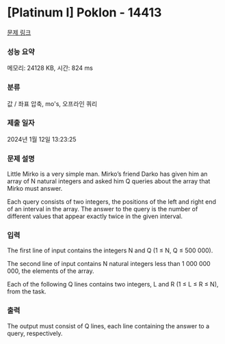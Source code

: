 # [Platinum I] Poklon - 14413 

[문제 링크](https://www.acmicpc.net/problem/14413) 

### 성능 요약

메모리: 24128 KB, 시간: 824 ms

### 분류

값 / 좌표 압축, mo's, 오프라인 쿼리

### 제출 일자

2024년 1월 12일 13:23:25

### 문제 설명

<p>Little Mirko is a very simple man. Mirko’s friend Darko has given him an array of N natural integers and asked him Q queries about the array that Mirko must answer.</p>

<p>Each query consists of two integers, the positions of the left and right end of an interval in the array. The answer to the query is the number of different values that appear exactly twice in the given interval.</p>

### 입력 

 <p>The first line of input contains the integers N and Q (1 ≤ N, Q ≤ 500 000).</p>

<p>The second line of input contains N natural integers less than 1 000 000 000, the elements of the array.</p>

<p>Each of the following Q lines contains two integers, L and R (1 ≤ L ≤ R ≤ N), from the task.</p>

### 출력 

 <p>The output must consist of Q lines, each line containing the answer to a query, respectively.</p>

